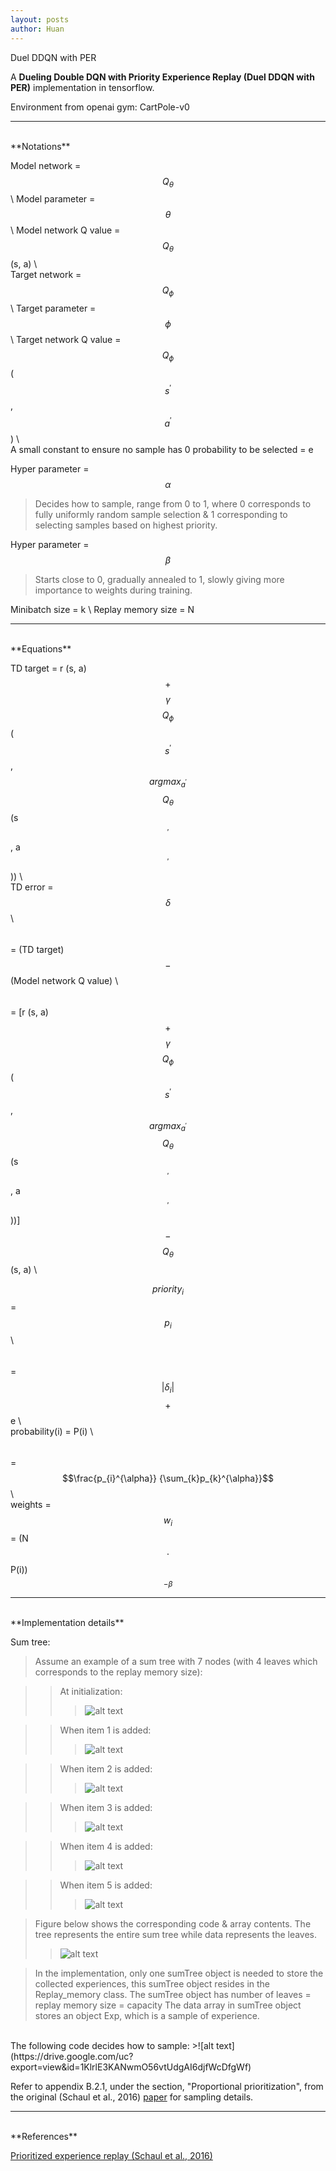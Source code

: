 ```yaml
---
layout: posts
author: Huan
---
```

Duel DDQN with PER

A **Dueling Double DQN with Priority Experience Replay (Duel DDQN with PER)** implementation in tensorflow.

Environment from openai gym: CartPole-v0

---
<br>
**Notations**

Model network = $$Q_{\theta}$$ \\
Model parameter = $$\theta$$ \\
Model network Q value = $$Q_{\theta}$$ (s, a) \\
<br>
Target network = $$Q_{\phi}$$ \\
Target parameter = $$\phi$$ \\
Target network Q value = $$Q_{\phi}$$ ($$s^{'}$$, $$a^{'}$$) \\
<br>
A small constant to ensure no sample has 0 probability to be selected = e

Hyper parameter  = $$\alpha$$
> Decides how to sample, range from 0 to 1, where 0 corresponds to fully uniformly random sample selection & 1 corresponding to selecting samples based on highest priority.  

Hyper parameter  = $$\beta$$
>Starts close to 0, gradually annealed  to 1, slowly giving more importance to weights during training.

Minibatch size = k \\
Replay memory size = N

---
<br>
**Equations**

TD target = r (s, a) $$+$$ $$\gamma$$ $$Q_{\phi}$$ ($$s^{'}$$, $$argmax_{a^{'}}$$ $$Q_{\theta}$$ (s$$^{'}$$, a$$^{'}$$)) \\
<br>
TD  error = $${\delta}$$ \\
$$\hspace{26pt}$$
= (TD target) $$-$$ (Model network Q value) \\
$$\hspace{26pt}$$
= [r (s, a) $$+$$ $$\gamma$$ $$Q_{\phi}$$ ($$s^{'}$$, $$argmax_{a^{'}}$$ $$Q_{\theta}$$ (s$$^{'}$$, a$$^{'}$$))] $$-$$ $$Q_{\theta}$$ (s, a) \\
<br>

$$priority_{i}$$ = $$p_{i}$$ \\
$$\hspace{32pt}$$
= $${|\delta_{i}|}$$ $$+$$ e \\
<br>
probability(i) = P(i) \\
$$\hspace{41pt}$$
= $$\frac{p_{i}^{\alpha}}  {\sum_{k}p_{k}^{\alpha}}$$ \\
<br>
weights = $$w_{i}$$ = (N $$\cdot$$ P(i)) $$^{-\beta}$$


---
<br>
**Implementation details**

Sum tree:

>Assume an example of a sum tree with 7 nodes (with 4 leaves which corresponds to the replay memory size):

>>At initialization:
>>>![alt text](https://drive.google.com/uc?export=view&id=1-quXFm1UnNnaThHxhaMoYl5RTAJnJUVI)

>>When item 1 is added:
>>>![alt text](https://drive.google.com/uc?export=view&id=1Jk-RO9Yqeq2DQKO1CKD9e_KQTxWgtMOu)

>>When item 2 is added:
>>>![alt text](https://drive.google.com/uc?export=view&id=1fTopGfDSeQj3uEKZPlo_2KSTWaBHrFfK)

>>When item 3 is added:
>>>![alt text](https://drive.google.com/uc?export=view&id=1d37aBtukIExVU7k84XjUPPphiFJlKXBZ)

>>When item 4 is added:
>>>![alt text](https://drive.google.com/uc?export=view&id=1V7B3vODsz2ELpW5--oQPh1vxmPMLYxOz)

>>When item 5 is added:
>>>![alt text](https://drive.google.com/uc?export=view&id=1KBPd61jU4nNug7b475gbKLe5sBJhC_l-)

>Figure below shows the corresponding code & array contents. The tree represents the entire sum tree while data represents the leaves.
>>![alt text](https://drive.google.com/uc?export=view&id=1kk60DiIQOEkR03wakk2Qwyj2xcK7ac3k)

>In the implementation, only one sumTree object is needed to store the collected experiences, this sumTree object resides in the Replay_memory class. The sumTree object has number of leaves = replay memory size = capacity
The data array in sumTree object stores an object Exp, which is a sample of experience.

<br>
The following code decides how to sample:
>![alt text](https://drive.google.com/uc?export=view&id=1KlrlE3KANwmO56vtUdgAI6djfWcDfgWf)

Refer to appendix B.2.1, under the section, "Proportional prioritization", from the original (Schaul et al., 2016) [paper](https://arxiv.org/pdf/1511.05952.pdf) for sampling details.

---
<br>
**References**

[Prioritized experience replay (Schaul et al., 2016)](https://arxiv.org/pdf/1511.05952.pdf)
